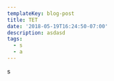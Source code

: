 ```yaml
---
templateKey: blog-post
title: TET
date: '2018-05-19T16:24:50-07:00'
description: asdasd
tags:
  - s
  - a
---
```

s
